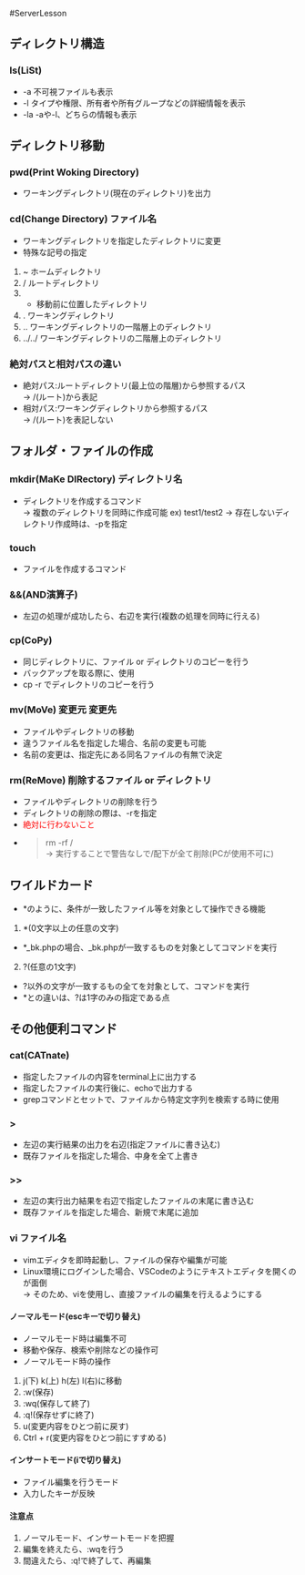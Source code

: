 #ServerLesson
## ディレクトリ構造
### ls(LiSt)
- -a 不可視ファイルも表示
- -l タイプや権限、所有者や所有グループなどの詳細情報を表示
- -la -aや-l、どちらの情報も表示
## ディレクトリ移動
###  pwd(Print Woking Directory)
- ワーキングディレクトリ(現在のディレクトリ)を出力
### cd(Change Directory) ファイル名
- ワーキングディレクトリを指定したディレクトリに変更
- 特殊な記号の指定
1. ~ ホームディレクトリ
2. / ルートディレクトリ
3. - 移動前に位置したディレクトリ
4. . ワーキングディレクトリ
5. .. ワーキングディレクトリの一階層上のディレクトリ
6. ../../ ワーキングディレクトリの二階層上のディレクトリ
### 絶対パスと相対パスの違い
- 絶対パス:ルートディレクトリ(最上位の階層)から参照するパス  
  →  /(ルート)から表記
- 相対パス:ワーキングディレクトリから参照するパス  
  →  /(ルート)を表記しない
## フォルダ・ファイルの作成
###  mkdir(MaKe DIRectory) ディレクトリ名
- ディレクトリを作成するコマンド  
  →  複数のディレクトリを同時に作成可能 ex) test1/test2 
  →  存在しないディレクトリ作成時は、-pを指定
### touch
- ファイルを作成するコマンド
### &&(AND演算子)
- 左辺の処理が成功したら、右辺を実行(複数の処理を同時に行える)
### cp(CoPy)
- 同じディレクトリに、ファイル or ディレクトリのコピーを行う
- バックアップを取る際に、使用
- cp -r でディレクトリのコピーを行う
### mv(MoVe) 変更元 変更先
- ファイルやディレクトリの移動
- 違うファイル名を指定した場合、名前の変更も可能
- 名前の変更は、指定先にある同名ファイルの有無で決定
### rm(ReMove) 削除するファイル or ディレクトリ
- ファイルやディレクトリの削除を行う
- ディレクトリの削除の際は、-rを指定
- <font color="Red">絶対に行わないこと</font>
- > rm -rf /  
  → 実行することで警告なしで/配下が全て削除(PCが使用不可に)
## ワイルドカード
- *のように、条件が一致したファイル等を対象として操作できる機能
1. *(0文字以上の任意の文字)
- *_bk.phpの場合、_bk.phpが一致するものを対象としてコマンドを実行
2. ?(任意の1文字)
- ?以外の文字が一致するもの全てを対象として、コマンドを実行
- *との違いは、?は1字のみの指定である点
## その他便利コマンド
### cat(CATnate)
- 指定したファイルの内容をterminal上に出力する
- 指定したファイルの実行後に、echoで出力する
- grepコマンドとセットで、ファイルから特定文字列を検索する時に使用
### >
- 左辺の実行結果の出力を右辺(指定ファイルに書き込む)
- 既存ファイルを指定した場合、中身を全て上書き
### >>
- 左辺の実行出力結果を右辺で指定したファイルの末尾に書き込む
- 既存ファイルを指定した場合、新規で末尾に追加
### vi ファイル名
- vimエディタを即時起動し、ファイルの保存や編集が可能
- Linux環境にログインした場合、VSCodeのようにテキストエディタを開くのが面倒  
  → そのため、viを使用し、直接ファイルの編集を行えるようにする
#### ノーマルモード(escキーで切り替え)
- ノーマルモード時は編集不可
- 移動や保存、検索や削除などの操作可
- ノーマルモード時の操作
1. j(下) k(上) h(左) l(右)に移動
2. :w(保存)
3. :wq(保存して終了)
4. :q!(保存せずに終了)
5. u(変更内容をひとつ前に戻す)
6. Ctrl + r(変更内容をひとつ前にすすめる)
#### インサートモード(iで切り替え)
- ファイル編集を行うモード
- 入力したキーが反映
#### 注意点
1. ノーマルモード、インサートモードを把握
2. 編集を終えたら、:wqを行う
3. 間違えたら、:q!で終了して、再編集

